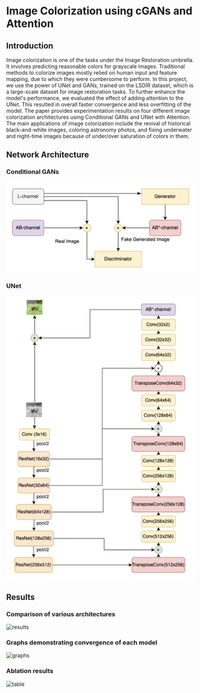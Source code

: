 # Image Colorization using cGANs and Attention

## Introduction
Image colorization is one of the tasks under the Image Restoration umbrella. It involves predicting reasonable colors for grayscale images. Traditional methods to colorize images mostly relied on human input and feature mapping, due to which they were cumbersome to perform. In this project, we use the power of UNet and GANs, trained on the LSDIR dataset, which is a large-scale dataset for image restoration tasks. To further enhance the model's performance, we evaluated the effect of adding attention to the UNet. This resulted in overall faster convergence and less overfitting of the model. The paper provides experimentation results on four different image colorization architectures using Conditional GANs and UNet with Attention. The main applications of image colorization include the revival of historical black-and-white images, coloring astronomy photos, and fixing underwater and night-time images because of under/over saturation of colors in them. 

## Network Architecture

### Conditional GANs
![ganarchitecture](https://github.com/haardikdharma10/nyu-cv-project/blob/main/gan.png)

### UNet
![unetarchitecture](https://github.com/haardikdharma10/nyu-cv-project/blob/main/unet.png)

## Results

### Comparison of various architectures
<img width="324" alt="results" src="https://github.com/haardikdharma10/nyu-cv-project/assets/53044263/7a871ec6-acd1-4014-9680-c9240a3f73bc">

### Graphs demonstrating convergence of each model
<img width="453" alt="graphs" src="https://github.com/haardikdharma10/nyu-cv-project/assets/53044263/a1195c35-8059-4782-abe8-51844490e248">

### Ablation results
<img width="773" alt="table" src="https://github.com/haardikdharma10/nyu-cv-project/assets/53044263/59b18c77-72bc-4ece-b809-0e8434144a73">

